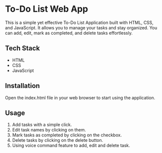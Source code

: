 # To-Do List Web App

This is a simple yet effective To-Do List Application built with HTML, CSS, and JavaScript. It allows you to manage your tasks and stay organized. You can add, edit, mark as completed, and delete tasks effortlessly.

## Tech Stack

- HTML
- CSS
- JavaScript

## Installation

Open the index.html file in your web browser to start using the application.

## Usage
 1. Add tasks with a simple click.
 2. Edit task names by clicking on them.
 3. Mark tasks as completed by clicking on the checkbox.
 4. Delete tasks by clicking on the delete button.
 5. Using voice command feature to add, edit and delete task.


